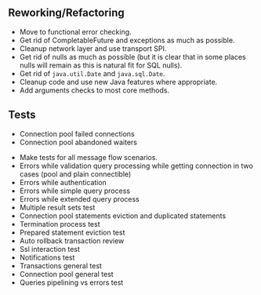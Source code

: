 ## Reworking/Refactoring
* Move to functional error checking.
* Get rid of CompletableFuture and exceptions as much as possible.
* Cleanup network layer and use transport SPI.
* Get rid of nulls as much as possible (but it is clear that in some places nulls will remain as this is natural fit for SQL nulls).
* Get rid of `java.util.Date` and `java.sql.Date`.
* Cleanup code and use new Java features where appropriate.
* Add arguments checks to most core methods.

## Tests
* Connection pool failed connections
* Connection pool abandoned waiters
+ Make tests for all message flow scenarios.
+ Errors while validation query processing while getting connection in two cases (pool and plain connectible)
+ Errors while authentication
+ Errors while simple query process
+ Errors while extended query process
+ Multiple result sets test
+ Connection pool statements eviction and duplicated statements
+ Termination process test
+ Prepared statement eviction test
+ Auto rollback transaction review
+ Ssl interaction test
+ Notifications test
+ Transactions general test
+ Connection pool general test
+ Queries pipelining vs errors test
